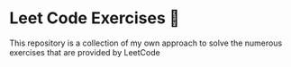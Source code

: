 
# Leet Code Exercises :stars:

This repository is a collection of my own approach to solve the numerous exercises that are provided by LeetCode
